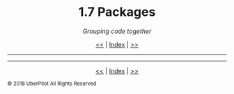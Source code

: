 <!-- Header -->
<h1 align='center'>1.7 Packages</h1>
<p align='center'><em>Grouping code together</em></p>
<p align='center'><a href='./doccomments.md'><<</a> | <a href='../readme.md'>Index</a> | <a href='./review.md'>>></a></p>

---

<!-- Content -->



<!-- Footer -->

---

<p align='center'><a href='./doccomments.md'><<</a> | <a href='../readme.md'>Index</a> | <a href='./review.md'>>></a></p>

<sub>© 2018 UberPilot All Rights Reserved</sub>